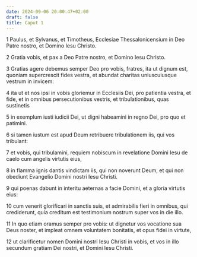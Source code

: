 ```yaml
---
date: 2024-09-06 20:00:47+02:00
draft: false
title: Caput 1
---
```





1 Paulus, et Sylvanus, et Timotheus, Ecclesiae Thessalonicensium in Deo Patre nostro, et Domino Iesu Christo.

2 Gratia vobis, et pax a Deo Patre nostro, et Domino Iesu Christo.

3 Gratias agere debemus semper Deo pro vobis, fratres, ita ut dignum est, quoniam supercrescit fides vestra, et abundat charitas uniuscuiusque vestrum in invicem:

4 ita ut et nos ipsi in vobis gloriemur in Ecclesiis Dei, pro patientia vestra, et fide, et in omnibus persecutionibus vestris, et tribulationibus, quas sustinetis

5 in exemplum iusti iudicii Dei, ut digni habeamini in regno Dei, pro quo et patimini.

6 si tamen iustum est apud Deum retribuere tribulationem iis, qui vos tribulant:

7 et vobis, qui tribulamini, requiem nobiscum in revelatione Domini Iesu de caelo cum angelis virtutis eius,

8 in flamma ignis dantis vindictam iis, qui non noverunt Deum, et qui non obediunt Evangelio Domini nostri Iesu Christi.

9 qui poenas dabunt in interitu aeternas a facie Domini, et a gloria virtutis eius:

10 cum venerit glorificari in sanctis suis, et admirabilis fieri in omnibus, qui crediderunt, quia creditum est testimonium nostrum super vos in die illo.

11 In quo etiam oramus semper pro vobis: ut dignetur vos vocatione sua Deus noster, et impleat omnem voluntatem bonitatis, et opus fidei in virtute,

12 ut clarificetur nomen Domini nostri Iesu Christi in vobis, et vos in illo secundum gratiam Dei nostri, et Domini Iesu Christi.

